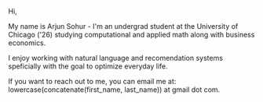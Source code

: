 Hi,

My name is Arjun Sohur - I'm an undergrad student at the University of Chicago ('26) studying computational and applied math along with business economics.

I enjoy working with natural language and recomendation systems speficially with the goal to optimize everyday life.

If you want to reach out to me, you can email me at: lowercase(concatenate(first_name, last_name)) at gmail dot com.


